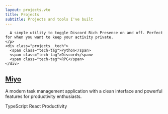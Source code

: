 ```yaml
---
layout: projects.vto
title: Projects
subtitle: Projects and tools I've built
---
```


      A simple utility to toggle Discord Rich Presence on and off. Perfect for when you want to keep your activity private.
    </p>
    <div class="projects__tech">
      <span class="tech-tag">Python</span>
      <span class="tech-tag">Discord</span>
      <span class="tech-tag">RPC</span>
    </div>

  </article>

  <article class="projects__item">
    <h2 class="projects__title">
      <a class="link" href="/projects/miyo">Miyo</a>
    </h2>
    <p class="projects__description">
      A modern task management application with a clean interface and powerful features for productivity enthusiasts.
    </p>
    <div class="projects__tech">
      <span class="tech-tag">TypeScript</span>
      <span class="tech-tag">React</span>
      <span class="tech-tag">Productivity</span>
    </div>
  </article>
</div>
